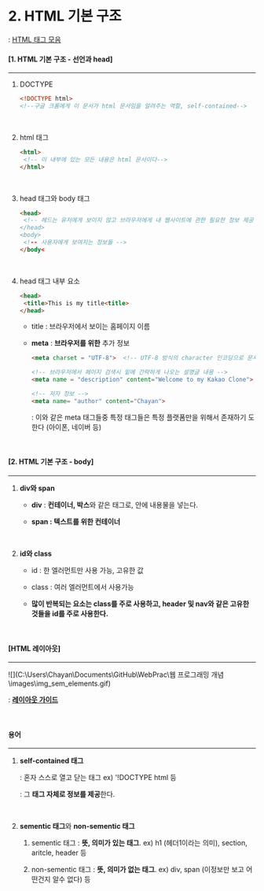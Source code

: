 # 2. HTML 기본 구조

: [HTML 태그 모음](https://www.w3schools.com/tags/ref_byfunc.asp)

#### [1. HTML 기본 구조 - 선언과 head]

----

1. DOCTYPE

   ```html
   <!DOCTYPE html>  
   <!--구글 크롬에게 이 문서가 html 문서임을 알려주는 역할, self-contained-->
   ```

   <br>

2. html 태그

   ```html
   <html>
   	<!-- 이 내부에 있는 모든 내용은 html 문서이다-->
   </html>		
   ```

   <br>

3. head 태그와 body 태그

   ```html
   <head>
   	<!-- 헤드는 유저에게 보이지 않고 브라우저에게 내 웹사이트에 관한 필요한 정보 제공 00>
   </head>
   <body>
   	<!-- 사용자에게 보여지는 정보들 -->
   </body<
   ```

   <br>

4. head 태그 내부 요소

   ```html
   <head>
   	<title>This is my title<title>  
   </head>
   ```

   - title : 브라우저에서 보이는 홈페이지 이름

   - **meta** : **브라우저를 위한** 추가 정보

     ```html
     <meta charset = "UTF-8">  <!-- UTF-8 방식의 character 인코딩으로 문서 작성 지정 -->
     ```

     ```html
     <!-- 브라우저에서 페이지 검색시 밑에 간략하게 나오는 설명글 내용 -->
     <meta name = "description" content="Welcome to my Kakao Clone">
     
     <!-- 저자 정보 -->
     <meta name= "author" content="Chayan">
     ```

     : 이와 같은 meta 태그들중 특정 태그들은 특정 플랫폼만을 위해서 존재하기 도한다 (아이폰, 네이버 등)

     <br>

#### [2. HTML 기본 구조 - body]

----

1. **div와 span**

   - **div** : **컨테이너, 박스**와 같은 태그로, 안에 내용물을 넣는다.

   - **span : 텍스트를 위한 컨테이너**

     <br>

2. **id와 class**

   - id : 한 엘러먼트만 사용 가능, 고유한 값

   - class : 여러 엘러먼트에서 사용가능

   - **많이 반복되는 요소는 class를 주로 사용하고, header 및 nav와 같은 고유한 것들을 id를 주로 사용한다.**

     <br>

#### [HTML 레이아웃]

----

![](C:\Users\Chayan\Documents\GitHub\WebPrac\웹 프로그래밍 개념\images\img_sem_elements.gif)

: [**레이아웃 가이드**](https://www.w3schools.com/html/html_layout.asp)

<br>

#### 용어

----

1. **self-contained 태그**

   : 혼자 스스로 열고 닫는 태그   ex) '!DOCTYPE html 등

   : 그 **태그 자체로 정보를 제공**한다.

   <br>
   
2. **sementic 태그**와 **non-sementic 태그**

   1) sementic 태그 : **뜻, 의미가 있는 태그**.              ex) h1 (헤더1이라는 의미), section, aritcle, header 등

   2) non-sementic 태그 : **뜻, 의미가 없는 태그**.      ex) div, span (이정보만 보고 어떤건지 알수 없다) 등

   